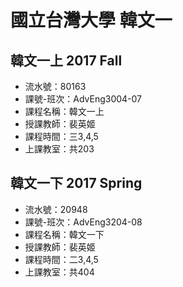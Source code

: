 # 國立台灣大學 韓文一 


## 韓文一上 2017 Fall

* 流水號：80163
* 課號-班次：AdvEng3004-07
* 課程名稱：韓文一上
* 授課教師：裴英姬 
* 課程時間：三3,4,5
* 上課教室：共203


## 韓文一下 2017 Spring

* 流水號：20948
* 課號-班次：AdvEng3204-08
* 課程名稱：韓文一下
* 授課教師：裴英姬 
* 課程時間：二3,4,5
* 上課教室：共404
